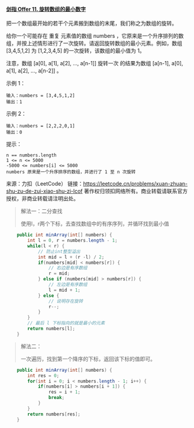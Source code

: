 #### [剑指 Offer 11. 旋转数组的最小数字](https://leetcode.cn/problems/xuan-zhuan-shu-zu-de-zui-xiao-shu-zi-lcof/)

把一个数组最开始的若干个元素搬到数组的末尾，我们称之为数组的旋转。

给你一个可能存在 重复 元素值的数组 numbers ，它原来是一个升序排列的数组，并按上述情形进行了一次旋转。请返回旋转数组的最小元素。例如，数组 [3,4,5,1,2] 为 [1,2,3,4,5] 的一次旋转，该数组的最小值为 1。  

注意，数组 [a[0], a[1], a[2], ..., a[n-1]] 旋转一次 的结果为数组 [a[n-1], a[0], a[1], a[2], ..., a[n-2]] 。

 

示例 1：

```
输入：numbers = [3,4,5,1,2]
输出：1
```
 

示例 2：

```
输入：numbers = [2,2,2,0,1]
输出：0
```


提示：

```
n == numbers.length
1 <= n <= 5000
-5000 <= numbers[i] <= 5000
numbers 原来是一个升序排序的数组，并进行了 1 至 n 次旋转
```

来源：力扣（LeetCode）
链接：https://leetcode.cn/problems/xuan-zhuan-shu-zu-de-zui-xiao-shu-zi-lcof
著作权归领扣网络所有。商业转载请联系官方授权，非商业转载请注明出处。





> 解法一：二分查找
>
> 使用l，r两个下标，去查找数组中的有序序列，并循环找到最小值

```java
	public int minArray(int[] numbers) {
        int l = 0, r = numbers.length - 1;
        while(l < r) {
            // 防止int整型溢出 
            int mid = l + (r -l) / 2;
            if(numbers[mid] < numbers[r]) {
                // 右边是有序数组
                r = mid;
            } else if (numbers[mid] > numbers[r]) {
                // 左边是有序数组
                l = mid + 1;
            } else {
                // 说明存在旋转
                r--;
            }
        }
        // 最后 l 下标指向的就是最小的元素
        return numbers[l];
    }
```

> 解法二：
>
> 一次遍历，找到第一个降序的下标，返回该下标的值即可。

```java
	public int minArray(int[] numbers) {
        int res = 0;
        for(int i = 0; i < numbers.length - 1; i++) {
            if(numbers[i] > numbers[i + 1]) {
                res = i + 1;
                break;
            }
        }
        return numbers[res];
    }
```

